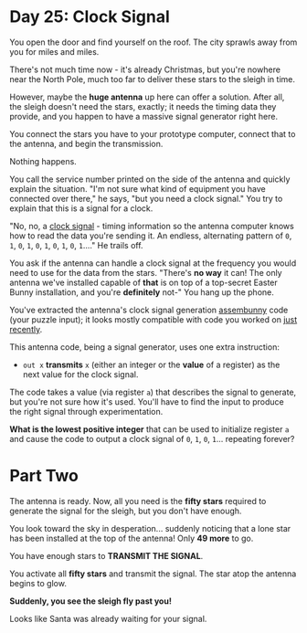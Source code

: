# Day 25: Clock Signal
You open the door and find yourself on the roof. The city sprawls away from you for miles and miles.

There's not much time now - it's already Christmas, but you're nowhere near the North Pole, much too far to deliver 
these stars to the sleigh in time.

However, maybe the **huge antenna** up here can offer a solution. After all, the sleigh doesn't need the stars, 
exactly; it needs the timing data they provide, and you happen to have a massive signal generator right here.

You connect the stars you have to your prototype computer, connect that to the antenna, and begin the transmission.

Nothing happens.

You call the service number printed on the side of the antenna and quickly explain the situation. "I'm not sure what 
kind of equipment you have connected over there," he says, "but you need a clock signal." You try to explain that this 
is a signal for a clock.

"No, no, a [clock signal](https://en.wikipedia.org/wiki/Clock_signal) - timing information so the antenna computer 
knows how to read the data you're sending it. An endless, alternating pattern of `0`, `1`, `0`, `1`, `0`, `1`, `0`, 
`1`, `0`, `1`...." He trails off.

You ask if the antenna can handle a clock signal at the frequency you would need to use for the data from the stars. 
"There's **no way** it can! The only antenna we've installed capable of **that** is on top of a top-secret Easter Bunny 
installation, and you're **definitely** not-" You hang up the phone.

You've extracted the antenna's clock signal generation [assembunny](https://adventofcode.com/2016/day/12) code (your 
puzzle input); it looks mostly compatible with code you worked on [just recently](https://adventofcode.com/2016/day/23).

This antenna code, being a signal generator, uses one extra instruction:
* `out x` **transmits** `x` (either an integer or the **value** of a register) as the next value for the clock signal.

The code takes a value (via register `a`) that describes the signal to generate, but you're not sure how it's used. 
You'll have to find the input to produce the right signal through experimentation.

**What is the lowest positive integer** that can be used to initialize register `a` and cause the code to output a 
clock signal of `0`, `1`, `0`, `1`... repeating forever?

# Part Two
The antenna is ready. Now, all you need is the **fifty stars** required to generate the signal for the sleigh, but 
you don't have enough.

You look toward the sky in desperation... suddenly noticing that a lone star has been installed at the top of the 
antenna! Only **49 more** to go.

You have enough stars to **TRANSMIT THE SIGNAL**.

You activate all **fifty stars** and transmit the signal. The star atop the antenna begins to glow.

**Suddenly, you see the sleigh fly past you!**

Looks like Santa was already waiting for your signal.

